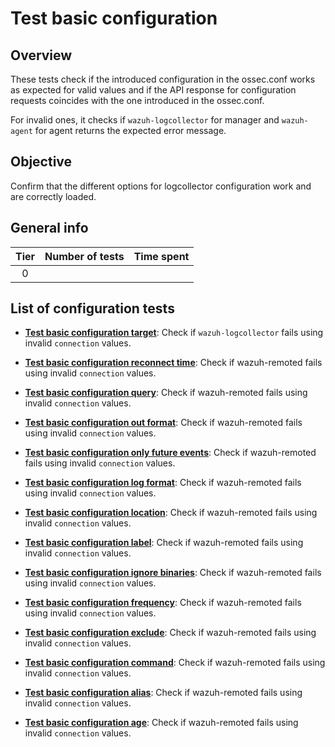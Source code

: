 # Test basic configuration

## Overview 

These tests check if the introduced configuration in the ossec.conf works as expected for valid values and if the API 
response for configuration requests coincides with the one introduced in the ossec.conf.

For invalid ones, it checks if `wazuh-logcollector` for manager and `wazuh-agent` for agent returns 
the expected error message.

## Objective

Confirm that the different options for logcollector configuration work and are correctly loaded.

## General info

|Tier | Number of tests | Time spent |
|:--:|:--:|:--:|
| 0 |  |  |

## List of configuration tests

- **[Test basic configuration target](test_basic_configuration_target.md)**: Check if `wazuh-logcollector` 
  fails using invalid `connection` values.

- **[Test basic configuration reconnect time](test_basic_configuration_reconnect_time.md)**: Check if wazuh-remoted 
  fails using invalid `connection` values.

- **[Test basic configuration query](test_basic_configuration_query.md)**: Check if wazuh-remoted 
  fails using invalid `connection` values.
  
- **[Test basic configuration out format](test_basic_configuration_out_format.md)**: Check if wazuh-remoted 
  fails using invalid `connection` values.
  
- **[Test basic configuration only future events](test_basic_configuration_only_future_events.md)**: Check if wazuh-remoted 
  fails using invalid `connection` values.
  
- **[Test basic configuration log format](test_basic_configuration_log_format.md)**: Check if wazuh-remoted 
fails using invalid `connection` values.

- **[Test basic configuration location](test_basic_configuration_location.md)**: Check if wazuh-remoted 
fails using invalid `connection` values.

- **[Test basic configuration label](test_basic_configuration_label.md)**: Check if wazuh-remoted 
fails using invalid `connection` values.

- **[Test basic configuration ignore binaries](test_basic_configuration_ignore_binaries.md)**: Check if wazuh-remoted 
fails using invalid `connection` values.
  
- **[Test basic configuration frequency](test_basic_configuration_frequency.md)**: Check if wazuh-remoted 
fails using invalid `connection` values.
  
- **[Test basic configuration exclude](test_basic_configuration_exclude.md)**: Check if wazuh-remoted 
fails using invalid `connection` values.
  
- **[Test basic configuration command](test_basic_configuration_command.md)**: Check if wazuh-remoted 
fails using invalid `connection` values.
  
- **[Test basic configuration alias](test_basic_configuration_alias.md)**: Check if wazuh-remoted 
fails using invalid `connection` values.
  
- **[Test basic configuration age](test_basic_configuration_age.md)**: Check if wazuh-remoted 
fails using invalid `connection` values.

